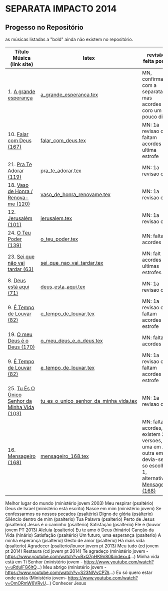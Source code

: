 SEPARATA IMPACTO 2014
=================================

Progesso no Repositório
-----------------------

as músicas listadas a "bold" ainda não existem no repositório.

| Título Música (link site)            									| latex                                                                     | revisão feita por ... 		|
| ----------------------------------------------------------------------| -----------------------------------------------------------------------   | ------------------------------|
| 1. [A grande esperança](http://www.psalterio.net/158)					| [a_grande_esperanca.tex](../../songs/pt/a_grande_esperanca.tex)           | MN, confirmado com a separata mas acordes coro um pouco diff.										| 								|
| 10. [Falar com Deus (167)](http://www.psalterio.net/167) 						| [falar_com_deus.tex](../../songs/pt/falar_com_deus.tex)             		| MN: 1a revisao ok, faltam acordes ultima estrofe								|
| 21. [Pra Te Adorar (119)](http://www.psalterio.net/119) 						| [pra_te_adorar.tex](../../songs/pt/pra_te_adorar.tex)             		| MN: 1a revisao ok,								|
| 18. [Vaso de Honra / Renova-me (120)](http://www.psalterio.net/120) 			| [vaso_de_honra_renovame.tex](../../songs/pt/vaso_de_honra_renovame.tex)   | MN: 1a revisao ok,								|
| 12. [Jerusalém (101)](http://www.psalterio.net/101) 					 		| [jerusalem.tex](../../songs/pt/jerusalem.tex)             				| MN: 1a revisao ok,								|
| 24. [O Teu Poder (139)](http://www.psalterio.net/139) 					 	| [o_teu_poder.tex](../../songs/pt/o_teu_poder.tex)             			| MN: falta acordes								|
| 23. [Sei que não vai tardar (63)](http://www.psalterio.net/63)				| [sei_que_nao_vai_tardar.tex](../../songs/pt/sei_que_nao_vai_tardar.tex)  	| MN: falt acordes ultimas estrofes								|
| 8. [Deus está aqui (71)](http://www.psalterio.net/71) 						| [deus_esta_aqui.tex](../../songs/pt/deus_esta_aqui.tex)             		| MN: 1a revisao ok,								|
| 9. [É Tempo de Louvar (82)](http://www.psalterio.net/82) 						| [e_tempo_de_louvar.tex](../../songs/pt/e_tempo_de_louvar.tex) 	        | MN: 1a revisao ok, faltam acordes 2a estrofe								|
| 19. [O meu Deus é o Deus (170)](http://www.psalterio.net/170)					| [o_meu_deus_e_o_deus.tex](../../songs/pt/o_meu_deus_e_o_deus.tex)         | MN: falta acordes								|
| 9. [É Tempo de Louvar (82)](http://www.psalterio.net/82) 						| [e_tempo_de_louvar.tex](../../songs/pt/e_tempo_de_louvar.tex) 	        | MN: 1a revisao ok, faltam acordes 2a estrofe								|
| 25. [Tu És O Único Senhor da Minha Vida (103)](http://www.psalterio.net/103)	| [tu_es_o_unico_senhor_da_minha_vida.tex](../../songs/pt/tu_es_o_unico_senhor_da_minha_vida.tex) | MN: 1a revisao ok,								|
| 16. [Mensageiro (168)](http://www.psalterio.net/168) 					 		| [mensageiro_168.tex](../../songs/pt/mensageiro.tex)          				| MN: falta acordes, existem 2 versoes, uma em A outra em C, devia-se so escolher 1, alternativa [Mensageiro (168)](http://www.psalterio.net/168) 									|




Melhor lugar do mundo (ministério jovem 2003)
Meu respirar (psaltério)
Deus de Israel (ministério está escrito)
Nasce em mim (ministério jovem)
Se confessarmos os nossos pecados (psaltério)
Digno de glória (psálterio)
Silêncio dentro de mim (psalterio)
Tua Palavra (psalterio)
Perto de Jesus (psalterio)
Jesus é o caminho (psalterio)
Satisfação (psalterio)
Ele é (louvor jovem PT 2013)
Aleluia (psalterio)
Eu te amo ó Deus (hinário)
Canção da Vida (hinário)
Satisfação (psaltério)
Um futuro, uma esperança (psalterio)
A minha esperança (psalterio)
Gesto de amor (psalterio)
Há mais vida (psalterio)
Agradecer (psalterio/louvor jovem pt 2013)
Meu tudo (cd jovem pt 2014)
Restaura (cd jovem pt 2014)
Te agradeço (ministério jovem - https://www.youtube.com/watch?v=BxQ7pHK9n80&index=4...)
Minha vida está em Ti Senhor (ministério jovem - https://www.youtube.com/watch?v=uRduIFG6ltQ...)
Meu abrigo (ministério jovem - https://www.youtube.com/watch?v=S23NIVvCP7A...)
Eu só quero estar onde estás (Ministério jovem- https://www.youtube.com/watch?v=OmORmW6VRvU...)
Conhecer Jesus
